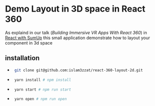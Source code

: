 # Demo Layout in 3D space in React 360

As explaind in our talk (_Building Immersive VR Apps With React 360_) in [React with SumUp](https://reactwithsumup.splashthat.com/)
this small application demonstrate how to layout your component in 3d space

## installation

- ```bash
   git clone git@github.com:islam3zzat/react-360-layout-2d.git
  ```
- ```bash
   yarn install # npm install
  ```
- ```bash
   yarn start # npm run start
  ```
- ```bash
   yarn open # npm run open
  ```
